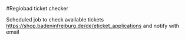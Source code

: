 #Regiobad ticket checker

Scheduled job to check available tickets https://shop.badeninfreiburg.de/de/eticket_applications and notify with email
